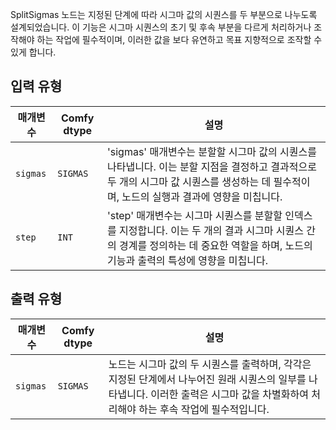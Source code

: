 
SplitSigmas 노드는 지정된 단계에 따라 시그마 값의 시퀀스를 두 부분으로 나누도록 설계되었습니다. 이 기능은 시그마 시퀀스의 초기 및 후속 부분을 다르게 처리하거나 조작해야 하는 작업에 필수적이며, 이러한 값을 보다 유연하고 목표 지향적으로 조작할 수 있게 합니다.

## 입력 유형

| 매개변수 | Comfy dtype | 설명 |
|-----------|-------------|-------------|
| `sigmas`  | `SIGMAS`    | 'sigmas' 매개변수는 분할할 시그마 값의 시퀀스를 나타냅니다. 이는 분할 지점을 결정하고 결과적으로 두 개의 시그마 값 시퀀스를 생성하는 데 필수적이며, 노드의 실행과 결과에 영향을 미칩니다. |
| `step`    | `INT`       | 'step' 매개변수는 시그마 시퀀스를 분할할 인덱스를 지정합니다. 이는 두 개의 결과 시그마 시퀀스 간의 경계를 정의하는 데 중요한 역할을 하며, 노드의 기능과 출력의 특성에 영향을 미칩니다. |

## 출력 유형

| 매개변수 | Comfy dtype | 설명 |
|-----------|-------------|-------------|
| `sigmas`  | `SIGMAS`    | 노드는 시그마 값의 두 시퀀스를 출력하며, 각각은 지정된 단계에서 나누어진 원래 시퀀스의 일부를 나타냅니다. 이러한 출력은 시그마 값을 차별화하여 처리해야 하는 후속 작업에 필수적입니다. |
